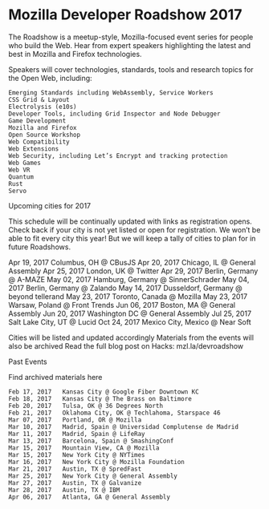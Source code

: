 # Mozilla Developer Roadshow 2017

The Roadshow is a meetup-style, Mozilla-focused event series for people who build the Web. Hear from expert speakers highlighting the latest and best in Mozilla and Firefox technologies.

Speakers will cover technologies, standards, tools and research topics for the Open Web, including:

    Emerging Standards including WebAssembly, Service Workers
    CSS Grid & Layout
    Electrolysis (e10s)
    Developer Tools, including Grid Inspector and Node Debugger
    Game Development
    Mozilla and Firefox
    Open Source Workshop
    Web Compatibility
    Web Extensions
    Web Security, including Let’s Encrypt and tracking protection
    Web Games
    Web VR
    Quantum
    Rust
    Servo
    
   Upcoming cities for 2017

This schedule will be continually updated with links as registration opens. Check back if your city is not yet listed or open for registration. We won’t be able to fit every city this year! But we will keep a tally of cities to plan for in future Roadshows.

   Apr 19, 2017   Columbus, OH @ CBusJS
   Apr 20, 2017   Chicago, IL @ General Assembly
   Apr 25, 2017   London, UK @ Twitter
   Apr 29, 2017   Berlin, Germany @ A-MAZE
   May 02, 2017   Hamburg, Germany @ SinnerSchrader
   May 04, 2017   Berlin, Germany @ Zalando
   May 14, 2017   Dusseldorf, Germany @ beyond tellerand
   May 23, 2017   Toronto, Canada @ Mozilla
   May 23, 2017   Warsaw, Poland @ Front Trends
   Jun 06, 2017   Boston, MA @ General Assembly
   Jun 20, 2017   Washington DC @ General Assembly
   Jul  25, 2017   Salt Lake City, UT @ Lucid
   Oct  24, 2017   Mexico City, Mexico @ Near Soft

   Cities will be listed and updated accordingly
   Materials from the events will also be archived
   Read the full blog post on Hacks: mzl.la/devroadshow

Past Events

Find archived materials here

    Feb 17, 2017   Kansas City @ Google Fiber Downtown KC
    Feb 18, 2017   Kansas City @ The Brass on Baltimore
    Feb 20, 2017   Tulsa, OK @ 36 Degrees North
    Feb 21, 2017   Oklahoma City, OK @ Techlahoma, Starspace 46
    Mar 07, 2017   Portland, OR @ Mozilla
    Mar 10, 2017   Madrid, Spain @ Universidad Complutense de Madrid
    Mar 11, 2017   Madrid, Spain @ LifeRay
    Mar 13, 2017   Barcelona, Spain @ SmashingConf
    Mar 15, 2017   Mountain View, CA @ Mozilla
    Mar 15, 2017   New York City @ NYTimes
    Mar 16, 2017   New York City @ Mozilla Foundation
    Mar 21, 2017   Austin, TX @ SpredFast
    Mar 25, 2017   New York City @ General Assembly
    Mar 27, 2017   Austin, TX @ Galvanize
    Mar 28, 2017   Austin, TX @ IBM
    Apr 06, 2017   Atlanta, GA @ General Assembly
